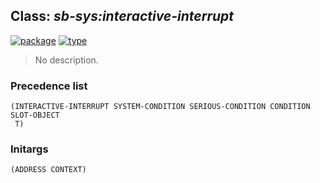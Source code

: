 ## Class: ***sb-sys:interactive-interrupt***
[![package](https://img.shields.io/badge/Package-SB--SYS-5f9ea0.svg?style=social&colorA=999999)](../) [![type](https://img.shields.io/badge/Type-Class-5f9ea0.svg?style=social&colorA=999999)](../#class) 

> No description.

### Precedence list
```
(INTERACTIVE-INTERRUPT SYSTEM-CONDITION SERIOUS-CONDITION CONDITION SLOT-OBJECT
 T)
```
### Initargs
```
(ADDRESS CONTEXT)
```
